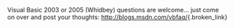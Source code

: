 Visual Basic 2003 or 2005 (Whidbey) questions are welcome... just come on over and post your thoughts: <http://blogs.msdn.com/vbfaq/>{.broken_link}